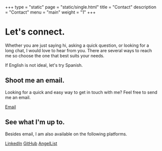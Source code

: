 +++
type = "static"
page = "static/single.html"
title = "Contact"
description = "Contact"
menu = "main"
weight = "1"
+++

<div class="content">
	<h1>Let's connect.</h1>
	<div class="contact-text">
		<p>
			Whether you are just saying hi, asking a quick question, or looking for a long chat, I would love to hear from you.
			There are several ways to reach me so choose the one that best suits your needs.
		</p>
		<p>
			If English is not ideal, let's try Spanish.
		</p>
	</div>
	<h2>Shoot me an email.</h2>
	<div class="contact-text">
		<p>Looking for a quick and easy way to get in touch with me? Feel free to send me an email.</p>
	</div>
	<a class="contact-button email-button" href="mailto:bcastellanos87@gmail.com">Email</a>
	<h2>See what I'm up to.</h2>
	<div class="contact-text">
		<p>Besides email, I am also available on the following platforms.</p>
	</div>
	<div class="contact-media">
		<div class="contact-media-group">
			<a class="contact-button social-button" href="https://www.linkedin.com/in/bcastell/">LinkedIn</a>
			<a class="contact-button social-button" href="https://github.com/bcastell">GitHub</a>
			<a class="contact-button social-button" href="https://angel.co/brandon-castellanos">AngelList</a>
		</div>
	</div>
</div>
